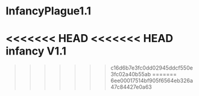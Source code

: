 # InfancyPlague1.1
<<<<<<< HEAD
<<<<<<< HEAD
infancy V1.1
=======
>>>>>>> c16d6b7e3fc0dd02945ddcf550e3fc02a40b55ab
=======
>>>>>>> 6ee00017514bf905f6564eb326a47c84427e0a63
